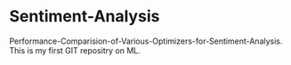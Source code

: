 # Sentiment-Analysis
Performance-Comparision-of-Various-Optimizers-for-Sentiment-Analysis.
  This is my first GIT repositry on ML.
